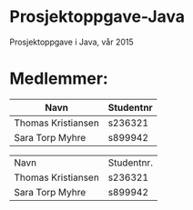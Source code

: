 # Prosjektoppgave-Java
Prosjektoppgave i Java, vår 2015

<h1>Medlemmer:</h1>

Navn        |Studentnr
------------|-------------
Thomas Kristiansen|s236321
Sara Torp Myhre|s899942


<table>
  <tr>
    <td>Navn</td>
    <td>Studentnr.</td>
  </tr>
  <tr>
    <td>Thomas Kristiansen</td>
    <td>s236321</td>
  </tr>
  <tr>
    <td>Sara Torp Myhre</td>
    <td>s899942</td>
  </tr>
</table>

